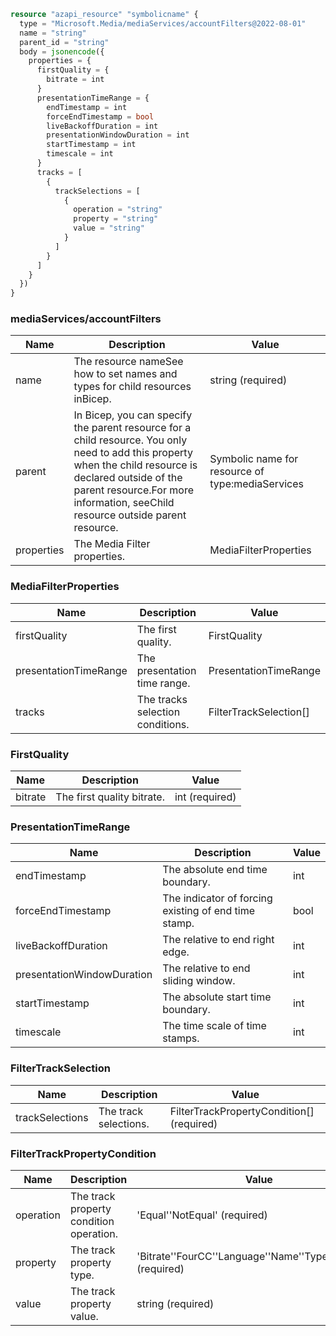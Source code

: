 ```terraform
resource "azapi_resource" "symbolicname" {
  type = "Microsoft.Media/mediaServices/accountFilters@2022-08-01"
  name = "string"
  parent_id = "string"
  body = jsonencode({
    properties = {
      firstQuality = {
        bitrate = int
      }
      presentationTimeRange = {
        endTimestamp = int
        forceEndTimestamp = bool
        liveBackoffDuration = int
        presentationWindowDuration = int
        startTimestamp = int
        timescale = int
      }
      tracks = [
        {
          trackSelections = [
            {
              operation = "string"
              property = "string"
              value = "string"
            }
          ]
        }
      ]
    }
  })
}

```

### mediaServices/accountFilters

| Name | Description | Value |
|-|-|-|
| name | The resource nameSee how to set names and types for child resources inBicep. | string (required) |
| parent | In Bicep, you can specify the parent resource for a child resource. You only need to add this property when the child resource is declared outside of the parent resource.For more information, seeChild resource outside parent resource. | Symbolic name for resource of type:mediaServices |
| properties | The Media Filter properties. | MediaFilterProperties |


### MediaFilterProperties

| Name | Description | Value |
|-|-|-|
| firstQuality | The first quality. | FirstQuality |
| presentationTimeRange | The presentation time range. | PresentationTimeRange |
| tracks | The tracks selection conditions. | FilterTrackSelection[] |


### FirstQuality

| Name | Description | Value |
|-|-|-|
| bitrate | The first quality bitrate. | int (required) |


### PresentationTimeRange

| Name | Description | Value |
|-|-|-|
| endTimestamp | The absolute end time boundary. | int |
| forceEndTimestamp | The indicator of forcing existing of end time stamp. | bool |
| liveBackoffDuration | The relative to end right edge. | int |
| presentationWindowDuration | The relative to end sliding window. | int |
| startTimestamp | The absolute start time boundary. | int |
| timescale | The time scale of time stamps. | int |


### FilterTrackSelection

| Name | Description | Value |
|-|-|-|
| trackSelections | The track selections. | FilterTrackPropertyCondition[] (required) |


### FilterTrackPropertyCondition

| Name | Description | Value |
|-|-|-|
| operation | The track property condition operation. | 'Equal''NotEqual' (required) |
| property | The track property type. | 'Bitrate''FourCC''Language''Name''Type''Unknown' (required) |
| value | The track property value. | string (required) |


